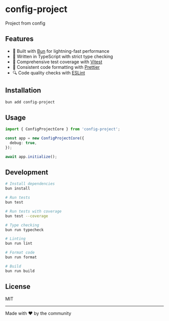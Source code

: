 # config-project

Project from config

## Features

- 🚀 Built with [Bun](https://bun.sh) for lightning-fast performance
- 📝 Written in TypeScript with strict type checking
- 🧪 Comprehensive test coverage with [Vitest](https://vitest.dev/)
- 🎨 Consistent code formatting with [Prettier](https://prettier.io/)
- 🔍 Code quality checks with [ESLint](https://eslint.org/)

## Installation

```bash
bun add config-project
```

## Usage

```typescript
import { ConfigProjectCore } from 'config-project';

const app = new ConfigProjectCore({
  debug: true,
});

await app.initialize();
```

## Development

```bash
# Install dependencies
bun install

# Run tests
bun test

# Run tests with coverage
bun test --coverage

# Type checking
bun run typecheck

# Linting
bun run lint

# Format code
bun run format

# Build
bun run build
```

## License

MIT

---

Made with ❤️ by the community
